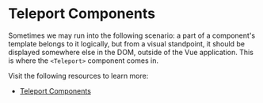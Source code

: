 # Teleport Components

Sometimes we may run into the following scenario: a part of a component's template belongs to it logically, but from a visual standpoint, it should be displayed somewhere else in the DOM, outside of the Vue application. This is where the `<Teleport>` component comes in.

Visit the following resources to learn more:

- [Teleport Components](https://vuejs.org/guide/built-ins/teleport.html)
